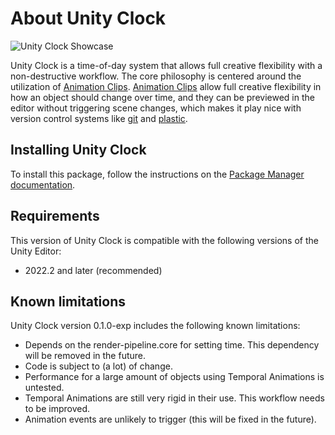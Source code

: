 # About Unity Clock

![Unity Clock Showcase](images/showcase.gif)

Unity Clock is a time-of-day system that allows full creative flexibility with a non-destructive workflow. The core philosophy is centered around the utilization of [Animation Clips](https://docs.unity3d.com/Manual/AnimationClips.html). [Animation Clips](https://docs.unity3d.com/Manual/AnimationClips.html) allow full creative flexibility in how an object should change over time, and they can be previewed in the editor without triggering scene changes, which makes it play nice with version control systems like [git](https://git-scm.com/) and [plastic](https://www.plasticscm.com/).

## Installing Unity Clock

To install this package, follow the instructions on the [Package Manager documentation](https://docs.unity3d.com/Manual/upm-ui-giturl.html).

## Requirements

This version of Unity Clock is compatible with the following versions of the Unity Editor:

* 2022.2 and later (recommended)

## Known limitations

Unity Clock version 0.1.0-exp includes the following known limitations:

* Depends on the render-pipeline.core for setting time. This dependency will be removed in the future.
* Code is subject to (a lot) of change.
* Performance for a large amount of objects using Temporal Animations is untested.
* Temporal Animations are still very rigid in their use. This workflow needs to be improved.
* Animation events are unlikely to trigger (this will be fixed in the future).